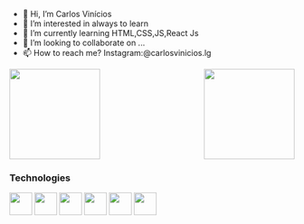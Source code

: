 - 👋 Hi, I’m Carlos Vinícios
- 👀 I’m interested in always to learn 
- 🌱 I’m currently learning HTML,CSS,JS,React Js
- 💞️ I’m looking to collaborate on ...
- 📫 How to reach me? Instagram:@carlosvinicios.lg

<!---
carlos-vin/carlos-vin is a ✨ special ✨ repository because its `README.md` (this file) appears on your GitHub profile.
You can click the Preview link to take a look at your changes.
--->
<a style="text-align=center;" href="https://github.com/carlos-vin/">
  <div style="display:flex; justify-content:space-between;width:100%">
    <img height="160em" src="https://github-readme-stats.vercel.app/api?username=carlos-vin&show_icons=true&theme=darcula"/>
    <img height="160em" src="https://github-readme-stats.vercel.app/api/top-langs/?username=carlos-vin&show_icons=true&langs_count=16&layout=compact&theme=darcula"/>
  </div>
</a>

<h3>Technologies</h3>
<div >
  <img height="40em" src="https://cdn.jsdelivr.net/gh/devicons/devicon/icons/python/python-original.svg" />
  <img height="40em" src="https://cdn.jsdelivr.net/gh/devicons/devicon/icons/react/react-original-wordmark.svg" />
  <img height="40em" src="https://cdn.jsdelivr.net/gh/devicons/devicon/icons/javascript/javascript-original.svg" />
  <img height="40em" src="https://cdn.jsdelivr.net/gh/devicons/devicon/icons/typescript/typescript-original.svg" />
  <img height="40em" src="https://cdn.jsdelivr.net/gh/devicons/devicon/icons/html5/html5-original.svg" />
  <img height="40em" src="https://cdn.jsdelivr.net/gh/devicons/devicon/icons/css3/css3-original.svg" />
</div>

